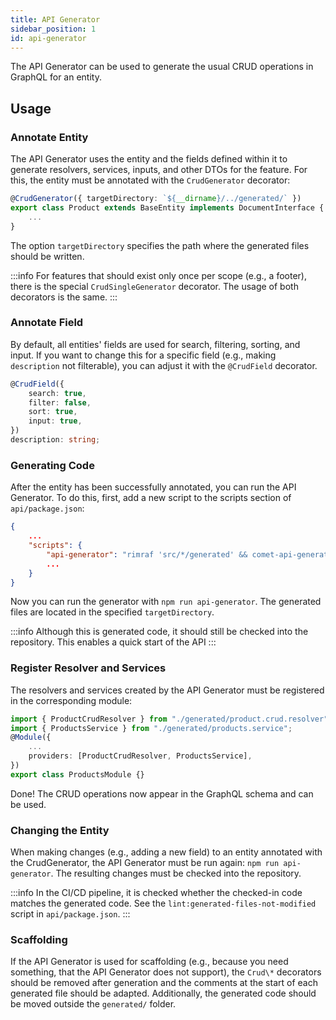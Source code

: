 ```yaml
---
title: API Generator
sidebar_position: 1
id: api-generator
---
```


The API Generator can be used to generate the usual CRUD operations in GraphQL for an entity.

## Usage

### Annotate Entity

The API Generator uses the entity and the fields defined within it to generate resolvers, services, inputs, and other DTOs for the feature. For this, the entity must be annotated with the `CrudGenerator` decorator:

```ts
@CrudGenerator({ targetDirectory: `${__dirname}/../generated/` })
export class Product extends BaseEntity implements DocumentInterface {
    ...
}
```

The option `targetDirectory` specifies the path where the generated files should be written.

:::info
For features that should exist only once per scope (e.g., a footer), there is the special `CrudSingleGenerator` decorator. The usage of both decorators is the same.
:::

### Annotate Field

By default, all entities' fields are used for search, filtering, sorting, and input. If you want to change this for a specific field (e.g., making `description` not filterable), you can adjust it with the `@CrudField` decorator.

```ts
@CrudField({
    search: true,
    filter: false,
    sort: true,
    input: true,
})
description: string;
```

### Generating Code

After the entity has been successfully annotated, you can run the API Generator. To do this, first, add a new script to the scripts section of `api/package.json`:

```json
{
    ...
    "scripts": {
        "api-generator": "rimraf 'src/*/generated' && comet-api-generator generate",
        ...
    }
}
```

Now you can run the generator with `npm run api-generator`. The generated files are located in the specified `targetDirectory`.

:::info
Although this is generated code, it should still be checked into the repository. This enables a quick start of the API
:::

### Register Resolver and Services

The resolvers and services created by the API Generator must be registered in the corresponding module:

```ts
import { ProductCrudResolver } from "./generated/product.crud.resolver";
import { ProductsService } from "./generated/products.service";
@Module({
    ...
    providers: [ProductCrudResolver, ProductsService],
})
export class ProductsModule {}
```

Done! The CRUD operations now appear in the GraphQL schema and can be used.

### Changing the Entity

When making changes (e.g., adding a new field) to an entity annotated with the CrudGenerator, the API Generator must be run again: `npm run api-generator`. The resulting changes must be checked into the repository.

:::info
In the CI/CD pipeline, it is checked whether the checked-in code matches the generated code. See the `lint:generated-files-not-modified` script in `api/package.json`.
:::

### Scaffolding

If the API Generator is used for scaffolding (e.g., because you need something, that the API Generator does not support), the `Crud\*` decorators should be removed after generation and the comments at the start of each generated file should be adapted. Additionally, the generated code should be moved outside the `generated/` folder.
